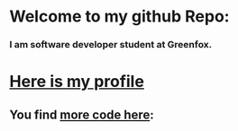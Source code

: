 # Welcome to my github Repo:

### I am software developer student at Greenfox.

# [Here is my profile](https://kaugar.github.io/)

## You find [more code here](https://github.com/green-fox-academy/Kaugar):